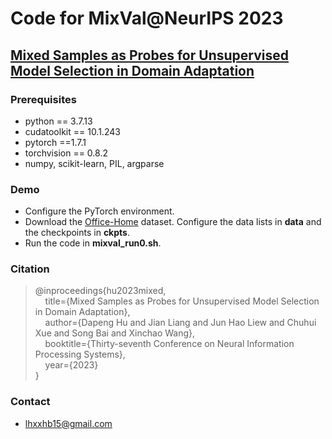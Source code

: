 # Code for **MixVal**@NeurIPS 2023

## [**Mixed Samples as Probes for Unsupervised Model Selection in Domain Adaptation**](https://openreview.net/forum?id=ackajXqei2)

### Prerequisites
- python == 3.7.13 
- cudatoolkit == 10.1.243
- pytorch ==1.7.1
- torchvision == 0.8.2
- numpy, scikit-learn, PIL, argparse

### Demo

- Configure the PyTorch environment.
- Download the [Office-Home](https://www.hemanthdv.org/officeHomeDataset.html) dataset. Configure the data lists in **data** and the checkpoints in **ckpts**.
- Run the code in **mixval_run0.sh**.


### Citation

> @inproceedings{hu2023mixed,  
> &nbsp; &nbsp;  title={Mixed Samples as Probes for Unsupervised Model Selection in Domain Adaptation},  
> &nbsp; &nbsp;  author={Dapeng Hu and Jian Liang and Jun Hao Liew and Chuhui Xue and Song Bai and Xinchao Wang},  
> &nbsp; &nbsp;  booktitle={Thirty-seventh Conference on Neural Information Processing Systems},   
> &nbsp; &nbsp;  year={2023}  
> }

### Contact

- [lhxxhb15@gmail.com](lhxxhb15@gmail.com)
